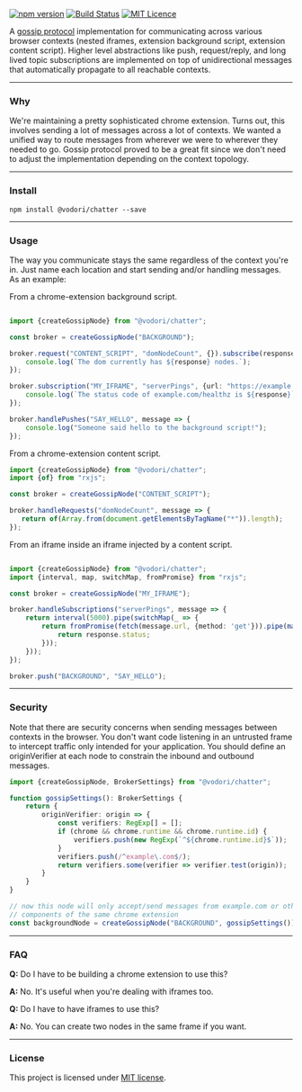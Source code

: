 [![npm version](https://badge.fury.io/js/%40vodori%2Fchatter.svg)](https://badge.fury.io/js/%40vodori%2Fchatter)
[![Build Status](https://travis-ci.org/vodori/chatter.svg?branch=develop)](https://travis-ci.org/vodori/chatter)
[![MIT Licence](https://badges.frapsoft.com/os/mit/mit.svg?v=103)](https://opensource.org/licenses/mit-license.php)


A [gossip protocol](https://en.wikipedia.org/wiki/Gossip_protocol) implementation for communicating 
across various browser contexts (nested iframes, extension background script, extension content script). 
Higher level abstractions like push, request/reply, and long lived topic subscriptions are implemented on 
top of unidirectional messages that automatically propagate to all reachable contexts.

___

### Why

We're maintaining a pretty sophisticated chrome extension. Turns out, this involves sending a 
lot of messages across a lot of contexts. We wanted a unified way to route messages from wherever 
we were to wherever they needed to go. Gossip protocol proved to be a great fit since we don't need 
to adjust the implementation depending on the context topology. 

___

### Install

``` 
npm install @vodori/chatter --save
```

___

### Usage


The way you communicate stays the same regardless of the context you're in. Just name each location
and start sending and/or handling messages. As an example:



From a chrome-extension background script.

```typescript

import {createGossipNode} from "@vodori/chatter";

const broker = createGossipNode("BACKGROUND");

broker.request("CONTENT_SCRIPT", "domNodeCount", {}).subscribe(response => {
    console.log(`The dom currently has ${response} nodes.`);
});

broker.subscription("MY_IFRAME", "serverPings", {url: "https://example.com/healthz"}).subscribe(response => {
    console.log(`The status code of example.com/healthz is ${response}`);
});

broker.handlePushes("SAY_HELLO", message => {
    console.log("Someone said hello to the background script!");
});
```

From a chrome-extension content script.

```typescript
import {createGossipNode} from "@vodori/chatter";
import {of} from "rxjs";

const broker = createGossipNode("CONTENT_SCRIPT");

broker.handleRequests("domNodeCount", message => {
   return of(Array.from(document.getElementsByTagName("*")).length);
});
```


From an iframe inside an iframe injected by a content script.

```typescript

import {createGossipNode} from "@vodori/chatter";
import {interval, map, switchMap, fromPromise} from "rxjs";

const broker = createGossipNode("MY_IFRAME");

broker.handleSubscriptions("serverPings", message => {
    return interval(5000).pipe(switchMap(_ => {
        return fromPromise(fetch(message.url, {method: 'get'})).pipe(map(response => {
            return response.status;
        }));
    }));
});

broker.push("BACKGROUND", "SAY_HELLO");

```

___


### Security

Note that there are security concerns when sending messages between contexts in the browser. You don't
want code listening in an untrusted frame to intercept traffic only intended for your application.
You should define an originVerifier at each node to constrain the inbound and outbound messages.

```typescript
import {createGossipNode, BrokerSettings} from "@vodori/chatter";

function gossipSettings(): BrokerSettings {
    return {
        originVerifier: origin => {
            const verifiers: RegExp[] = [];
            if (chrome && chrome.runtime && chrome.runtime.id) {
                verifiers.push(new RegExp(`^${chrome.runtime.id}$`));
            }
            verifiers.push(/^example\.com$/);
            return verifiers.some(verifier => verifier.test(origin));
        }
    }
}

// now this node will only accept/send messages from example.com or other
// components of the same chrome extension
const backgroundNode = createGossipNode("BACKGROUND", gossipSettings());

```

___

### FAQ

__Q:__ Do I have to be building a chrome extension to use this?

__A:__ No. It's useful when you're dealing with iframes too.

__Q:__ Do I have to have iframes to use this?

__A:__ No. You can create two nodes in the same frame if you want.

___

### License

This project is licensed under [MIT license](http://opensource.org/licenses/MIT).
